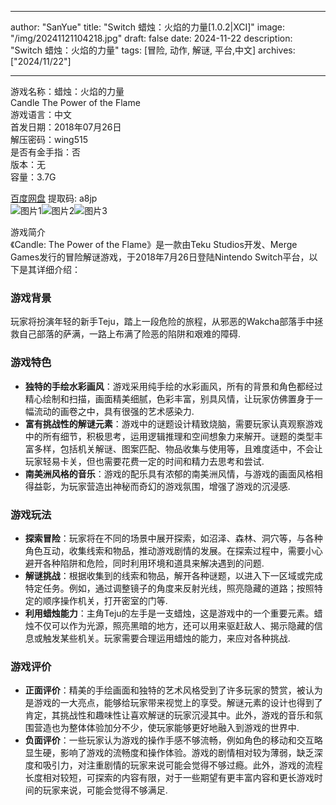 
---
author: "SanYue"
title: "Switch 蜡烛：火焰的力量[1.0.2|XCI]"
image: "/img/20241121104218.jpg"
draft: false
date: 2024-11-22
description: "Switch 蜡烛：火焰的力量"
tags: [冒险, 动作, 解谜, 平台,中文]
archives: ["2024/11/22"]

---

游戏名称：蜡烛：火焰的力量   
Candle The Power of the Flame    
游戏语言：中文  
首发日期：2018年07月26日  
解压密码：wing515  
是否有金手指：否  
版本：无   
容量：3.7G

[百度网盘](https://pan.baidu.com/s/1KWNv14Nim0eHh0KVMuQPGQ) 提取码: a8jp  
![图片1](/img/3pztbsw.jpg)![图片2](/img/2ioyuu.jpg)![图片3](/img/dayxkqe.jpg)  

游戏简介  
《Candle: The Power of the Flame》是一款由Teku Studios开发、Merge Games发行的冒险解谜游戏，于2018年7月26日登陆Nintendo Switch平台，以下是其详细介绍：

### 游戏背景
玩家将扮演年轻的新手Teju，踏上一段危险的旅程，从邪恶的Wakcha部落手中拯救自己部落的萨满，一路上布满了险恶的陷阱和艰难的障碍.

### 游戏特色
- **独特的手绘水彩画风**：游戏采用纯手绘的水彩画风，所有的背景和角色都经过精心绘制和扫描，画面精美细腻，色彩丰富，别具风情，让玩家仿佛置身于一幅流动的画卷之中，具有很强的艺术感染力.
- **富有挑战性的解谜元素**：游戏中的谜题设计精致烧脑，需要玩家认真观察游戏中的所有细节，积极思考，运用逻辑推理和空间想象力来解开。谜题的类型丰富多样，包括机关解谜、图案匹配、物品收集与使用等，且难度适中，不会让玩家轻易卡关，但也需要花费一定的时间和精力去思考和尝试.
- **南美洲风格的音乐**：游戏的配乐具有浓郁的南美洲风情，与游戏的画面风格相得益彰，为玩家营造出神秘而奇幻的游戏氛围，增强了游戏的沉浸感.

### 游戏玩法
- **探索冒险**：玩家将在不同的场景中展开探索，如沼泽、森林、洞穴等，与各种角色互动，收集线索和物品，推动游戏剧情的发展。在探索过程中，需要小心避开各种陷阱和危险，同时利用环境和道具来解决遇到的问题.
- **解谜挑战**：根据收集到的线索和物品，解开各种谜题，以进入下一区域或完成特定任务。例如，通过调整镜子的角度来反射光线，照亮隐藏的道路；按照特定的顺序操作机关，打开密室的门等.
- **利用蜡烛能力**：主角Teju的左手是一支蜡烛，这是游戏中的一个重要元素。蜡烛不仅可以作为光源，照亮黑暗的地方，还可以用来驱赶敌人、揭示隐藏的信息或触发某些机关。玩家需要合理运用蜡烛的能力，来应对各种挑战.

### 游戏评价
- **正面评价**：精美的手绘画面和独特的艺术风格受到了许多玩家的赞赏，被认为是游戏的一大亮点，能够给玩家带来视觉上的享受。解谜元素的设计也得到了肯定，其挑战性和趣味性让喜欢解谜的玩家沉浸其中。此外，游戏的音乐和氛围营造也为整体体验加分不少，使玩家能够更好地融入到游戏的世界中.
- **负面评价**：一些玩家认为游戏的操作手感不够流畅，例如角色的移动和交互略显生硬，影响了游戏的流畅度和操作体验。游戏的剧情相对较为薄弱，缺乏深度和吸引力，对注重剧情的玩家来说可能会觉得不够过瘾。此外，游戏的流程长度相对较短，可探索的内容有限，对于一些期望有更丰富内容和更长游戏时间的玩家来说，可能会觉得不够满足.
 
